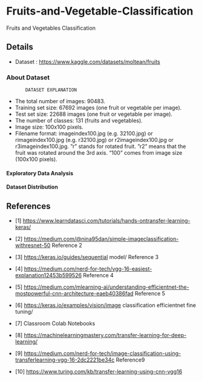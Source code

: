 # Fruits-and-Vegetable-Classification
Fruits and Vegetables Classification

## Details
- Dataset : https://www.kaggle.com/datasets/moltean/fruits

### About Dataset
           DATASET EXPLANATION
- The total number of images: 90483.
- Training set size: 67692 images (one fruit or vegetable
per image).
- Test set size: 22688 images (one fruit or vegetable per
image).
- The number of classes: 131 (fruits and vegetables).
- Image size: 100x100 pixels.
- Filename format: imageindex100.jpg (e.g. 32100.jpg)
or rimageindex100.jpg (e.g. r32100.jpg) or
r2imageindex100.jpg or r3imageindex100.jpg. ”r”
stands for rotated fruit. ”r2” means that the fruit was
rotated around the 3rd axis. “100” comes from image
size (100x100 pixels).

#### Exploratory Data Analysis


#### Dataset Distribution


## References
- [1] https://www.learndatasci.com/tutorials/hands-ontransfer-learning-keras/

- [2] https://medium.com/@nina95dan/simple-imageclassification-withresnet-50 Reference 2
- [3] https://keras.io/guides/sequential model/ Reference 3
- [4] https://medium.com/nerd-for-tech/vgg-16-easiest-explanation12453b599526 Reference 4
- [5] https://medium.com/mlearning-ai/understanding-efficientnet-the-mostpowerful-cnn-architecture-eaeb40386fad Reference 5
- [6] https://keras.io/examples/vision/image classification efficientnet fine tuning/
- [7] Classroom Colab Notebooks
- [8] https://machinelearningmastery.com/transfer-learning-for-deep-learning/
- [9] https://medium.com/nerd-for-tech/image-classification-using-transferlearning-vgg-16-2dc2221be34c Reference9
- [10] https://www.turing.com/kb/transfer-learning-using-cnn-vgg16

